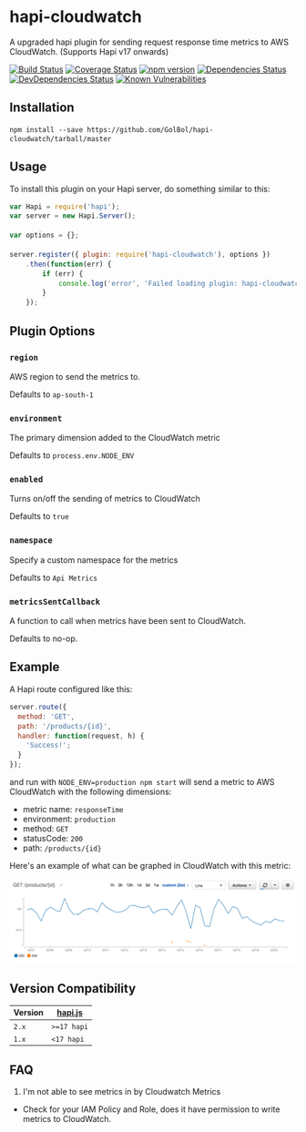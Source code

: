 # hapi-cloudwatch

A upgraded hapi plugin for sending request response time metrics to AWS CloudWatch. (Supports Hapi v17 onwards)

[![Build Status](https://travis-ci.org/clarkie/hapi-cloudwatch.png?branch=master)](https://travis-ci.org/clarkie/hapi-cloudwatch)
[![Coverage Status](https://coveralls.io/repos/github/clarkie/hapi-cloudwatch/badge.svg)](https://coveralls.io/github/clarkie/hapi-cloudwatch)
[![npm version](https://badge.fury.io/js/hapi-cloudwatch.svg)](http://badge.fury.io/js/hapi-cloudwatch)
[![Dependencies Status](https://david-dm.org/clarkie/hapi-cloudwatch.svg)](https://david-dm.org/clarkie/hapi-cloudwatch)
[![DevDependencies Status](https://david-dm.org/clarkie/hapi-cloudwatch/dev-status.svg)](https://david-dm.org/clarkie/hapi-cloudwatch#info=devDependencies)
[![Known Vulnerabilities](https://snyk.io/test/npm/hapi-cloudwatch/badge.svg)](https://snyk.io/test/npm/hapi-cloudwatch)

## Installation

	npm install --save https://github.com/GolBol/hapi-cloudwatch/tarball/master
    

## Usage

To install this plugin on your Hapi server, do something similar to this:

```js
var Hapi = require('hapi');
var server = new Hapi.Server();

var options = {};

server.register({ plugin: require('hapi-cloudwatch'), options })
    .then(function(err) {
        if (err) {
            console.log('error', 'Failed loading plugin: hapi-cloudwatch');
        }
    });
```

## Plugin Options

### `region`

AWS region to send the metrics to.

Defaults to `ap-south-1`

### `environment`

The primary dimension added to the CloudWatch metric

Defaults to `process.env.NODE_ENV`

### `enabled`

Turns on/off the sending of metrics to CloudWatch

Defaults to `true`

### `namespace`

Specify a custom namespace for the metrics

Defaults to `Api Metrics`

### `metricsSentCallback`

A function to call when metrics have been sent to CloudWatch.

Defaults to no-op.

## Example

A Hapi route configured like this:

```js
server.route({
  method: 'GET',
  path: '/products/{id}',
  handler: function(request, h) {
    'Success!';
  }
});
```
and run with `NODE_ENV=production npm start` will send a metric to AWS CloudWatch with the following dimensions:

- metric name: `responseTime`
- environment: `production`
- method: `GET`
- statusCode: `200`
- path: `/products/{id}`

Here's an example of what can be graphed in CloudWatch with this metric:

![Example CloudWatch Graph](./exampleGraph.png)


## Version Compatibility

| Version | [hapi.js](https://github.com/hapijs/hapi) |
| ------- | ----------------------------------------- |
| `2.x`   | `>=17 hapi`                               | 
| `1.x`   | `<17 hapi`                                |


## FAQ

1. I'm not able to see metrics in by Cloudwatch Metrics
- Check for your IAM Policy and Role, does it have permission to write metrics to CloudWatch.

